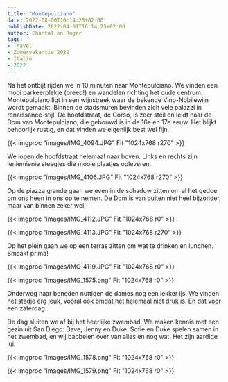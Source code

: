 ```yaml
---
title: "Montepulciano"
date: 2022-08-06T16:14:25+02:00
publishDate: 2022-04-01T16:14:25+02:00
author: Chantal en Roger
tags:
- Travel
- Zomervakantie 2022
- Italië
- 2022
---
```


Na het ontbijt rijden we in 10 minuten naar Montepulciano. We vinden een mooi parkeerplekje (breed!) en wandelen richting het oude centrum. Montepulciano ligt in een wijnstreek waar de bekende Vino-Nobilewijn wordt gemaakt. Binnen de stadsmuren bevinden zich vele palazzi in renaissance-stijl. De hoofdstraat, de Corso, is zeer steil en leidt naar de Dom van Montepulciano, die gebouwd is in de 16e en 17e eeuw. Het blijkt behoorlijk rustig, en dat vinden we eigenlijk best wel fijn.

{{< imgproc "images/IMG_4094.JPG" Fit "1024x768 r270" >}}

We lopen de hoofdstraat helemaal naar boven. Links en rechts zijn ieniemienie steegjes die mooie plaatjes opleveren.

{{< imgproc "images/IMG_4106.JPG" Fit "1024x768 r270" >}}

Op de piazza grande gaan we even in de schaduw zitten om al het gedoe om ons heen in ons op te nemen. De Dom is van buiten niet heel bijzonder, maar van binnen zeker wel.

{{< imgproc "images/IMG_4112.JPG" Fit "1024x768 r0" >}}

{{< imgproc "images/IMG_4113.JPG" Fit "1024x768 r270" >}}

Op het plein gaan we op een terras zitten om wat te drinken en lunchen. Smaakt prima!

{{< imgproc "images/IMG_4119.JPG" Fit "1024x768 r0" >}}

{{< imgproc "images/IMG_1575.png" Fit "1024x768 r0" >}}

Onderweg naar beneden nuttigen de dames nog een lekker ijs. We vinden het stadje erg leuk, vooral ook omdat het helemaal niet druk is. En dat voor een zaterdag...

De dag sluiten we af bij het heerlijke zwembad. We maken kennis met een gezin uit San Diego: Dave, Jenny en Duke. Sofie en Duke spelen samen in het zwembad, en wij babbelen over van alles en nog wat. Het zijn aardige lui.

{{< imgproc "images/IMG_1578.png" Fit "1024x768 r0" >}}

{{< imgproc "images/IMG_1579.png" Fit "1024x768 r0" >}}
